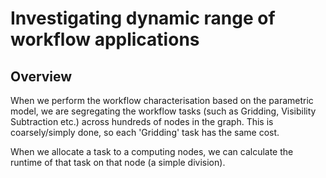 # Investigating dynamic range of workflow applications

## Overview

When we perform the workflow characterisation based on the parametric model, 
we are segregating the workflow tasks (such as Gridding, Visibility Subtraction etc.) across hundreds of nodes in the graph. This is coarsely/simply done, so each 'Gridding' task has the same cost. 

When we allocate a task to a computing nodes, we can calculate the runtime of that task on that node (a simple division). 